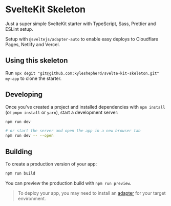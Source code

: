 # SvelteKit Skeleton

Just a super simple SvelteKit starter with TypeScript, Sass, Prettier and ESLint setup.

Setup with `@sveltejs/adapter-auto` to enable easy deploys to Cloudflare Pages, Netlify and Vercel.

## Using this skeleton

Run `npx degit "git@github.com:kyleshepherd/svelte-kit-skeleton.git" my-app` to clone the starter.

## Developing

Once you've created a project and installed dependencies with `npm install` (or `pnpm install` or `yarn`), start a development server:

```bash
npm run dev

# or start the server and open the app in a new browser tab
npm run dev -- --open
```

## Building

To create a production version of your app:

```bash
npm run build
```

You can preview the production build with `npm run preview`.

> To deploy your app, you may need to install an [adapter](https://kit.svelte.dev/docs/adapters) for your target environment.
